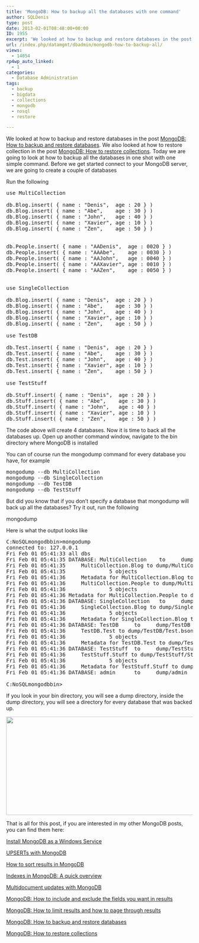 ```yaml
---
title: 'MongoDB: How to backup all the databases with one command'
author: SQLDenis
type: post
date: 2013-02-01T08:48:00+00:00
ID: 1955
excerpt: 'We looked at how to backup and restore databases in the post MongoDB: How to backup and restore databases. We also looked at how to restore collection in the post MongoDB: How to restore collections. Today we are going to look at how to backup all the d&hellip;'
url: /index.php/datamgmt/dbadmin/mongodb-how-to-backup-all/
views:
  - 14054
rp4wp_auto_linked:
  - 1
categories:
  - Database Administration
tags:
  - backup
  - bigdata
  - collections
  - mongodb
  - nosql
  - restore

---
```

We looked at how to backup and restore databases in the post [MongoDB: How to backup and restore databases][1]. We also looked at how to restore collection in the post [MongoDB: How to restore collections][2]. Today we are going to look at how to backup all the databases in one shot with one simple command. Before we get started connect to your MongoDB server, we are going to create a couple of databases

Run the following

<pre>use MultiCollection

db.Blog.insert( { name : "Denis",  age : 20 } )
db.Blog.insert( { name : "Abe",    age : 30 } )
db.Blog.insert( { name : "John",   age : 40 } )
db.Blog.insert( { name : "Xavier", age : 10 } )
db.Blog.insert( { name : "Zen",    age : 50 } )


db.People.insert( { name : "AADenis",  age : 0020 } )
db.People.insert( { name : "AAAbe",    age : 0030 } )
db.People.insert( { name : "AAJohn",   age : 0040 } )
db.People.insert( { name : "AAXavier", age : 0010 } )
db.People.insert( { name : "AAZen",    age : 0050 } )


use SingleCollection

db.Blog.insert( { name : "Denis",  age : 20 } )
db.Blog.insert( { name : "Abe",    age : 30 } )
db.Blog.insert( { name : "John",   age : 40 } )
db.Blog.insert( { name : "Xavier", age : 10 } )
db.Blog.insert( { name : "Zen",    age : 50 } )

use TestDB

db.Test.insert( { name : "Denis",  age : 20 } )
db.Test.insert( { name : "Abe",    age : 30 } )
db.Test.insert( { name : "John",   age : 40 } )
db.Test.insert( { name : "Xavier", age : 10 } )
db.Test.insert( { name : "Zen",    age : 50 } )

use TestStuff

db.Stuff.insert( { name : "Denis",  age : 20 } )
db.Stuff.insert( { name : "Abe",    age : 30 } )
db.Stuff.insert( { name : "John",   age : 40 } )
db.Stuff.insert( { name : "Xavier", age : 10 } )
db.Stuff.insert( { name : "Zen",    age : 50 } )
</pre>

The code above will create 4 databases. Now it is time to back all the databases up. Open up another command window, navigate to the bin directory where MongoDB is installed

You can of course run the mongodump command for every database you have, for example

<pre>mongodump --db MultiCollection
mongodump --db SingleCollection
mongodump --db TestDB
mongodump --db TestStuff</pre>

But did you know that if you don&#8217;t specify a database that mongodump will back up all the databases? Try it out, run the following

mongodump 

Here is what the output looks like

<pre>C:NoSQLmongodbbin>mongodump
connected to: 127.0.0.1
Fri Feb 01 05:41:33 all dbs
Fri Feb 01 05:41:35 DATABASE: MultiCollection    to     dump/MultiCollection
Fri Feb 01 05:41:35     MultiCollection.Blog to dump/MultiCollection/Blog.bson
Fri Feb 01 05:41:35              5 objects
Fri Feb 01 05:41:36     Metadata for MultiCollection.Blog to dump/MultiCollection/Blog.metadata.json
Fri Feb 01 05:41:36     MultiCollection.People to dump/MultiCollection/People.bson
Fri Feb 01 05:41:36              5 objects
Fri Feb 01 05:41:36 Metadata for MultiCollection.People to dump/MultiCollection/People.metadata.json
Fri Feb 01 05:41:36 DATABASE: SingleCollection   to     dump/SingleCollection
Fri Feb 01 05:41:36     SingleCollection.Blog to dump/SingleCollection/Blog.bson
Fri Feb 01 05:41:36              5 objects
Fri Feb 01 05:41:36     Metadata for SingleCollection.Blog to dump/SingleCollection/Blog.metadata.json
Fri Feb 01 05:41:36 DATABASE: TestDB     to     dump/TestDB
Fri Feb 01 05:41:36     TestDB.Test to dump/TestDB/Test.bson
Fri Feb 01 05:41:36              5 objects
Fri Feb 01 05:41:36     Metadata for TestDB.Test to dump/TestDB/Test.metadata.json
Fri Feb 01 05:41:36 DATABASE: TestStuff  to     dump/TestStuff
Fri Feb 01 05:41:36     TestStuff.Stuff to dump/TestStuff/Stuff.bson
Fri Feb 01 05:41:36              5 objects
Fri Feb 01 05:41:36     Metadata for TestStuff.Stuff to dump/TestStuff/Stuff.metadata.json
Fri Feb 01 05:41:36 DATABASE: admin      to     dump/admin

C:NoSQLmongodbbin></pre>

If you look in your bin directory, you will see a dump directory, inside the dump directory, you will see a directory for every database that was backed up.

<div class="image_block">
  <a href="/wp-content/uploads/blogs/DataMgmt/Denis/MultiDBackupMongoDB.PNG?mtime=1359714862"><img alt="" src="/wp-content/uploads/blogs/DataMgmt/Denis/MultiDBackupMongoDB.PNG?mtime=1359714862" width="640" height="265" /></a>
</div>

That is all for this post, if you are interested in my other MongoDB posts, you can find them here:
  
[Install MongoDB as a Windows Service][3]
  
[UPSERTs with MongoDB][4]
  
[How to sort results in MongoDB][5]
  
[Indexes in MongoDB: A quick overview][6]
  
[Multidocument updates with MongoDB][7]
  
[MongoDB: How to include and exclude the fields you want in results][8]
  
[MongoDB: How to limit results and how to page through results][9]
  
[MongoDB: How to backup and restore databases][1]
  
[MongoDB: How to restore collections][2]

 [1]: /index.php/DataMgmt/DBAdmin/MSSQLServerAdmin/mongodb-backup-and-restore-databases
 [2]: /index.php/DataMgmt/DBAdmin/mongodb-how-to-restore-collections
 [3]: /index.php/DataMgmt/DBProgramming/creating-mongodb-as-a-service
 [4]: /index.php/DataMgmt/DBProgramming/doing-upserts-in-mongodb
 [5]: /index.php/DataMgmt/DBProgramming/mongodb-how-to-sort-results
 [6]: /index.php/DataMgmt/DBProgramming/indexes-in-mongodb
 [7]: /index.php/DataMgmt/DBProgramming/multidocument-updates-with-mongodb
 [8]: /index.php/DataMgmt/DBProgramming/mongodb-how-to-include-and
 [9]: /index.php/DataMgmt/DBAdmin/MSSQLServerAdmin/mongodb-how-to-limit-results